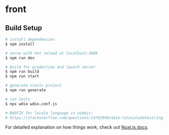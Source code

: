 # front

## Build Setup

```bash
# install dependencies
$ npm install

# serve with hot reload at localhost:3000
$ npm run dev

# build for production and launch server
$ npm run build
$ npm run start

# generate static project
$ npm run generate

# run tests
$ npx wdio wdio.conf.js

# BUGFIX for locale language in nodejs:
# https://stackoverflow.com/questions/14792949/date-tolocaledatestring-in-node/14793293
```

For detailed explanation on how things work, check out [Nuxt.js docs](https://nuxtjs.org).
